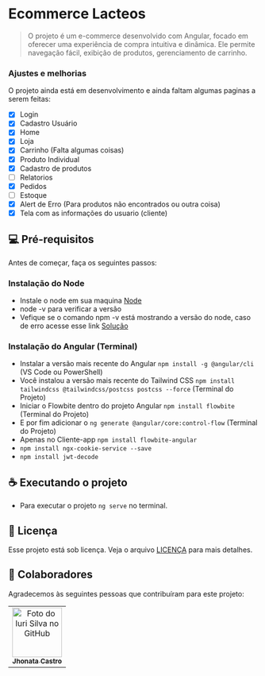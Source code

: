 # Ecommerce Lacteos 

> O projeto é um e-commerce desenvolvido com Angular, focado em oferecer uma experiência de compra intuitiva e dinâmica. Ele permite navegação fácil, exibição de produtos, gerenciamento de carrinho. 

### Ajustes e melhorias

O projeto ainda está em desenvolvimento e ainda faltam algumas paginas a serem feitas:

- [x] Login
- [x] Cadastro Usuário
- [x] Home
- [x] Loja
- [x] Carrinho (Falta algumas coisas)
- [x] Produto Individual
- [x] Cadastro de produtos
- [ ] Relatorios
- [x] Pedidos
- [ ] Estoque
- [x] Alert de Erro (Para produtos não encontrados ou outra coisa)
- [x] Tela com as informações do usuario (cliente)

## 💻 Pré-requisitos

Antes de começar, faça os seguintes passos:

### Instalação do Node
- Instale o node em sua maquina [Node](https://nodejs.org/en/download)
- node -v para verificar a versão
- Vefique se o comando npm -v está mostrando a versão do node, caso de erro acesse esse link [Solução](https://chatgpt.com/share/67b743c1-a9e0-800b-80a0-0f745c921efc)

### Instalação do Angular (Terminal)
- Instalar a versão mais recente do Angular `npm install -g @angular/cli` (VS Code ou PowerShell)
- Você instalou a versão mais recente do Tailwind CSS `npm install tailwindcss @tailwindcss/postcss postcss --force` (Terminal do Projeto)
- Iniciar o Flowbite dentro do projeto Angular `npm install flowbite` (Terminal do Projeto)
- E por fim adicionar o `ng generate @angular/core:control-flow` (Terminal do Projeto)
- Apenas no Cliente-app `npm install flowbite-angular`
- `npm install ngx-cookie-service --save`
- `npm install jwt-decode`

## ☕ Executando o projeto
- Para executar o projeto `ng serve` no terminal.

## 📝 Licença

Esse projeto está sob licença. Veja o arquivo [LICENÇA](LICENSE.md) para mais detalhes.

## 🤝 Colaboradores

Agradecemos às seguintes pessoas que contribuíram para este projeto:

<table>
  <tr>
    <td align="center">
      <a href="https://github.com/JhonnyBCastro" title="defina o título do link">
        <img src="https://avatars.githubusercontent.com/u/166658525?v=4" width="100px;" alt="Foto do Iuri Silva no GitHub"/><br>
        <sub>
          <b>Jhonata Castro</b>
        </sub>
      </a>
    </td>
  </tr>
</table>

